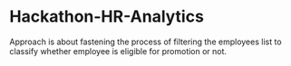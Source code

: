 # Hackathon-HR-Analytics
Approach is about fastening the process of filtering the employees list to classify whether employee is eligible for promotion or not.
